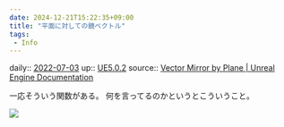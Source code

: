```yaml
---
date: 2024-12-21T15:22:35+09:00
title: "平面に対しての鏡ベクトル"
tags:
 - Info
---
```


daily:: [2022-07-03](Daily_Note/2022-07-03.md)
up:: [UE5.0.2](../Bar/App/UE5.0.2.md)
source:: [Vector Mirror by Plane | Unreal Engine Documentation](https://docs.unrealengine.com/5.0/en-US/BlueprintAPI/Math/Vector/VectorMirrorbyPlane/)

一応そういう関数がある。
何を言ってるのかというとこういうこと。

![](https://www.euclideanspace.com/maths/geometry/affine/reflection/reflection.gif)